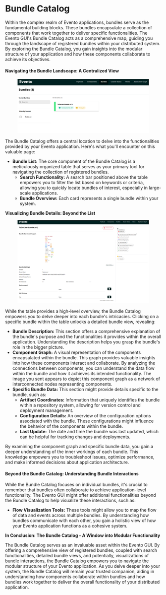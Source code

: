 # Bundle Catalog

Within the complex realm of Evento applications, bundles serve as the fundamental building blocks. These bundles encapsulate a collection of components that work together to deliver specific functionalities. The Evento GUI's Bundle Catalog acts as a comprehensive map, guiding you through the landscape of registered bundles within your distributed system. By exploring the Bundle Catalog, you gain insights into the modular structure of your application and how these components collaborate to achieve its objectives.

#### Navigating the Bundle Landscape: A Centralized View

<figure><img src="../.gitbook/assets/image (57).png" alt=""><figcaption></figcaption></figure>

The Bundle Catalog offers a central location to delve into the functionalities provided by your Evento application. Here's what you'll encounter on this valuable page:

* **Bundle List:** The core component of the Bundle Catalog is a meticulously organized table that serves as your primary tool for navigating the collection of registered bundles.
  * **Search Functionality:** A search bar positioned above the table empowers you to filter the list based on keywords or criteria, allowing you to quickly locate bundles of interest, especially in large-scale applications.
  * **Bundle Overview:** Each card represents a single bundle within your system.&#x20;

**Visualizing Bundle Details: Beyond the List**

<figure><img src="../.gitbook/assets/Immagine 2024-05-19 211206.png" alt=""><figcaption></figcaption></figure>

While the table provides a high-level overview, the Bundle Catalog empowers you to delve deeper into each bundle's intricacies. Clicking on a specific bundle within the table unlocks a detailed bundle view, revealing:

* **Bundle Description:** This section offers a comprehensive explanation of the bundle's purpose and the functionalities it provides within the overall application. Understanding the description helps you grasp the bundle's role in the bigger picture.
* **Component Graph:** A visual representation of the components encapsulated within the bundle. This graph provides valuable insights into how these components interact and collaborate. By analyzing the connections between components, you can understand the data flow within the bundle and how it achieves its intended functionality. The image you sent appears to depict this component graph as a network of interconnected nodes representing components.
* **Specific Bundle Data:** This section might provide details specific to the bundle, such as:
  * **Artifact Coordinates:** Information that uniquely identifies the bundle within a repository system, allowing for version control and deployment management.
  * **Configuration Details:** An overview of the configuration options associated with the bundle. These configurations might influence the behavior of the components within the bundle.
  * **Last Update:** The date and time the bundle was last updated, which can be helpful for tracking changes and deployments.

By examining the component graph and specific bundle data, you gain a deeper understanding of the inner workings of each bundle. This knowledge empowers you to troubleshoot issues, optimize performance, and make informed decisions about application architecture.

#### Beyond the Bundle Catalog: Understanding Bundle Interactions

While the Bundle Catalog focuses on individual bundles, it's crucial to remember that bundles often collaborate to achieve application-level functionality. The Evento GUI might offer additional functionalities beyond the Bundle Catalog to help visualize these interactions, such as:

* **Flow Visualization Tools:** These tools might allow you to map the flow of data and events across multiple bundles. By understanding how bundles communicate with each other, you gain a holistic view of how your Evento application functions as a cohesive system.

**In Conclusion: The Bundle Catalog - A Window into Modular Functionality**

The Bundle Catalog serves as an invaluable asset within the Evento GUI. By offering a comprehensive view of registered bundles, coupled with search functionalities, detailed bundle views, and potentially, visualizations of bundle interactions, the Bundle Catalog empowers you to navigate the modular structure of your Evento application. As you delve deeper into your system, the Bundle Catalog will remain your trusted companion, aiding in understanding how components collaborate within bundles and how bundles work together to deliver the overall functionality of your distributed application.
